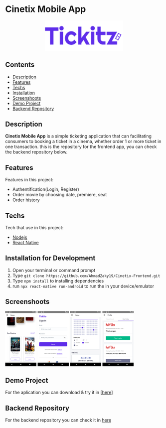 # Cinetix Mobile App

<div align="center">
    <img width="250" src="./src/assets/img/tickitzPurple.png">
</div>

## Contents

- [Description](#description)
- [Features](#features)
- [Techs](#techs)
- [Installation](#installation-for-development)
- [Screenshoots](#screenshoots)
- [Demo Project](#demo-project)
- [Backend Repository](#backend-repository)

## Description

**Cinetix Mobile App** is a simple ticketing application that can facilitating consumers to booking a ticket in a cinema, whether order 1 or more ticket in one transaction. this is the repository for the frontend app, you can check the backend repository below.

## Features

Features in this project:

- Authentification(Login, Register)
- Order movie by choosing date, premiere, seat
- Order history

## Techs

Tech that use in this project:

- [Nodejs](https://nodejs.org/en/docs/)
- [React Native](https://reactnative.dev/)

## Installation for Development

1. Open your terminal or command prompt
2. Type `git clone https://github.com/AhmadZaky19/Cinetix-Frontend.git`
3. Type `npm install` to installing dependencies
4. run `npx react-native run-android` to run the in your device/emulator

## Screenshoots

<img width="100" src="./screenshots/home.png">
<img width="100" src="./screenshots/login.png">
<img width="100" src="./screenshots/seat.png">
<img width="100" src="./screenshots/order_history.png">

## Demo Project

For the aplication you can download & try it in [[here](https://drive.google.com/file/d/1LkyZmh5T4aI5z6icGZCFBLKYk0Ja1Bm6/view?usp=sharing)]

## Backend Repository

For the backend repository you can check it in [here](https://github.com/AhmadZaky19/Cinetix-Backend)
